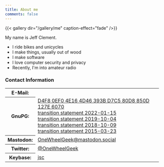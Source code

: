 ```yaml
---
title: About me
comments: false
---
```


{{< gallery dir="/gallery/me" caption-effect="fade" />}}

My name is Jeff Clement.  

- I ride bikes and unicycles
- I make things, usually out of wood
- I make software
- I love computer security and privacy
- Recently, I'm into amateur radio

### Contact Information

<table width="100%">
<tbody>

<tr>
<th>E-Mail:</th>
<td><a href="#" class="mail-link" data="jeff at straybits dot org"><span class="mail-addr"></span></a></td>
</tr>

<tr>
<th>GnuPG:</th>
<td><a href="/gpg/jclement-gpg.asc">D4F8 0EF0 4E16 4D46 393B  D7C5 80D8 850D 127E 6070</a><br />
    <a href="/gpg/transition_20220115.txt">transition statement 2022-01-15</a><br />
    <a href="/gpg/transition_20191004.txt">transition statement 2019-10-04</a><br />
    <a href="/gpg/transition_20181009.txt">transition statement 2018-10-09</a><br />
    <a href="/gpg/transition_20150323.txt">transition statement 2015-03-23</a></td>
</tr>

<!--
<tr>
<th>LinkedIn:</th>
<td><a href="http://www.linkedin.com/profile/view?id=6394933">Jeff Clement</a></td>
</tr>

<tr>
<th>Github:</th>
<td><a href="https://github.com/jclement">jclement</a></td>
</tr>
-->

<tr>
<th>Mastodon:</th>
<td><a href="https://mastodon.social/@OneWheelGeek">OneWheelGeek@mastodon.social</a></td>
</tr>

<tr>
<th>Twitter:</th>
<td><a href="https://twitter.com/OneWheelGeek">@OneWheelGeek</a></td>
</tr>

<!--
<tr>
<th>Reddit:</th>
<td><a href="https://www.reddit.com/user/onewheelgeek">OneWheelGeek</a></td>
</tr>
-->

<tr>
<th>Keybase:</th>
<td><a href="https://keybase.io/jsc">jsc</a></td>
</tr>

</tbody>
</table>
